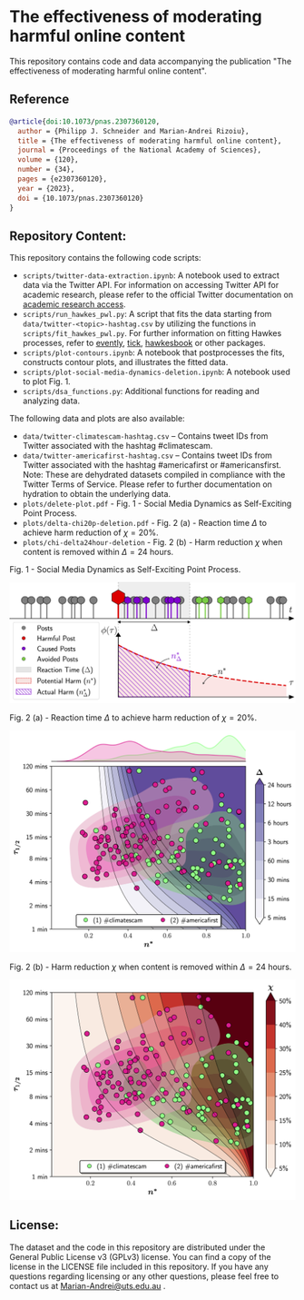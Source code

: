 # The effectiveness of moderating harmful online content

This repository contains code and data accompanying the publication "The effectiveness of moderating harmful online content".

## Reference

```bibtex
@article{doi:10.1073/pnas.2307360120,
  author = {Philipp J. Schneider and Marian-Andrei Rizoiu},
  title = {The effectiveness of moderating harmful online content},
  journal = {Proceedings of the National Academy of Sciences},
  volume = {120},
  number = {34},
  pages = {e2307360120},
  year = {2023},
  doi = {10.1073/pnas.2307360120}
}
```

## Repository Content:
This repository contains the following code scripts:
* `scripts/twitter-data-extraction.ipynb`: A notebook used to extract data via the Twitter API. For information on accessing Twitter API for academic research, please refer to the official Twitter documentation on [academic research access](https://developer.twitter.com/en/products/twitter-api/academic-research).
* `scripts/run_hawkes_pwl.py`: A script that fits the data starting from `data/twitter-<topic>-hashtag.csv`  by utilizing the functions in `scripts/fit_hawkes_pwl.py`. For further information on fitting Hawkes processes, refer to [evently](https://github.com/behavioral-ds/evently), [tick](https://github.com/X-DataInitiative/tick), [hawkesbook](https://github.com/Pat-Laub/hawkesbook) or other packages. 
* `scripts/plot-contours.ipynb`: A notebook that postprocesses the fits, constructs contour plots, and illustrates the fitted data.
* `scripts/plot-social-media-dynamics-deletion.ipynb`: A notebook used to plot Fig. 1.
* `scripts/dsa_functions.py`: Additional functions for reading and analyzing data.

The following data and plots are also available:
* `data/twitter-climatescam-hashtag.csv` – Contains tweet IDs from Twitter associated with the hashtag #climatescam.
* `data/twitter-americafirst-hashtag.csv` – Contains tweet IDs from Twitter associated with the hashtag #americafirst or #americansfirst.<br>
Note: These are dehydrated datasets compiled in compliance with the Twitter Terms of Service. Please refer to further documentation on hydration to obtain the underlying data.
* `plots/delete-plot.pdf` - Fig. 1 - Social Media Dynamics as Self-Exciting Point Process.
* `plots/delta-chi20p-deletion.pdf` - Fig. 2 (a) - Reaction time $\Delta$ to achieve harm reduction of $\chi=20$\%.
* `plots/chi-delta24hour-deletion` - Fig. 2 (b) - Harm reduction $\chi$ when content is removed within $\Delta=24$ hours.

Fig. 1 - Social Media Dynamics as Self-Exciting Point Process.

![Plot](plots/delete-plot.png)

Fig. 2 (a) - Reaction time $\Delta$ to achieve harm reduction of $\chi=20$\%.

![Plot](plots/delta-chi20p-deletion.png)

Fig. 2 (b) - Harm reduction $\chi$ when content is removed within $\Delta=24$ hours.

![Plot](plots/chi-delta24hour-deletion.png)

## License:
The dataset and the code in this repository are distributed under the General Public License v3 (GPLv3) license. You can find a copy of the license in the LICENSE file included in this repository. If you have any questions regarding licensing or any other questions, please feel free to contact us at Marian-Andrei@uts.edu.au .
